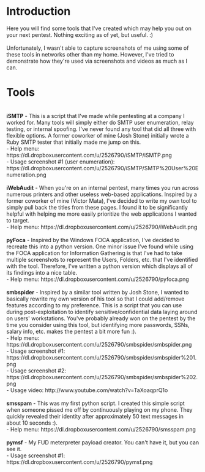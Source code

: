 Introduction
===
Here you will find some tools that I've created which may help you out on your next pentest. Nothing exciting as of yet, but useful. :)<br /><br>
Unfortunately, I wasn't able to capture screenshots of me using some of these tools in networks other than my home. However, I've tried to demonstrate how they're used via screenshots and videos as much as I can.

Tools
===
<br />
<b>iSMTP</b> - This is a script that I've made while pentesting at a company I worked for. Many tools will simply either do SMTP user enumeration, relay testing, or internal spoofing. I've never found any tool that did all three with flexible options. A former coworker of mine (Josh Stone) initially wrote a Ruby SMTP tester that initially made me jump on this. <br />
	- Help menu: https://dl.dropboxusercontent.com/u/2526790/iSMTP/iSMTP.png <br />
	- Usage screenshot #1 (user enumeration): https://dl.dropboxusercontent.com/u/2526790/iSMTP/SMTP%20User%20Enumeration.png <br />
<br />
<b>iWebAudit</b> - When you're on an internal pentest, many times you run across numerous printers and other useless web-based applications. Inspired by a former coworker of mine (Victor Mata), I've decided to write my own tool to simply pull back the titles from these pages. I found it to be significantly helpful with helping me more easily prioritize the web applications I wanted to target. <br />
	- Help menu: https://dl.dropboxusercontent.com/u/2526790/iWebAudit.png <br />
<br />
<b>pyFoca</b> - Inspired by the Windows FOCA application, I've decided to recreate this into a python version. One minor issue I've found while using the FOCA application for Information Gathering is that I've had to take multiple screenshots to represent the Users, Folders, etc. that I've identified with the tool. Therefore, I've written a python version which displays all of its findings into a nice table.<br />
	- Help menu: https://dl.dropboxusercontent.com/u/2526790/pyfoca.png <br />
<br />
<b>smbspider</b> - Inspired by a similar tool written by Josh Stone, I wanted to basically rewrite my own version of his tool so that I could add/remove features according to my preference. This is a script that you can use during post-exploitation to identify sensitive/confidential data laying around on users' workstations. You've probably already won on the pentest by the time you consider using this tool, but identifying more passwords, SSNs, salary info, etc. makes the pentest a bit more fun :).<br />
	- Help menu: https://dl.dropboxusercontent.com/u/2526790/smbspider/smbspider.png <br />
	- Usage screenshot #1: https://dl.dropboxusercontent.com/u/2526790/smbspider/smbspider%201.png <br />
	- Usage screenshot #2: https://dl.dropboxusercontent.com/u/2526790/smbspider/smbspider%202.png <br />
	- Usage video: http://www.youtube.com/watch?v=TaXoaqprQ1o <br />
<br />
<b>smsspam</b> - This was my first python script. I created this simple script when someone pissed me off by continuously playing on my phone. They quickly revealed their identity after approximately 50 text messages in about 10 seconds :).<br />
	- Help menu: https://dl.dropboxusercontent.com/u/2526790/smsspam.png <br />
<br />
<b>pymsf</b> - My FUD meterpreter payload creator. You can't have it, but you can see it.<br />
	- Usage screenshot #1: https://dl.dropboxusercontent.com/u/2526790/pymsf.png
